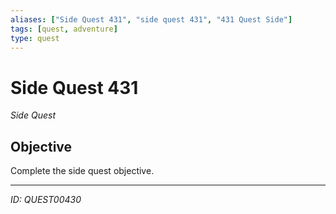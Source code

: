 ```yaml
---
aliases: ["Side Quest 431", "side quest 431", "431 Quest Side"]
tags: [quest, adventure]
type: quest
---
```


# Side Quest 431

*Side Quest*

## Objective
Complete the side quest objective.

---
*ID: QUEST00430*